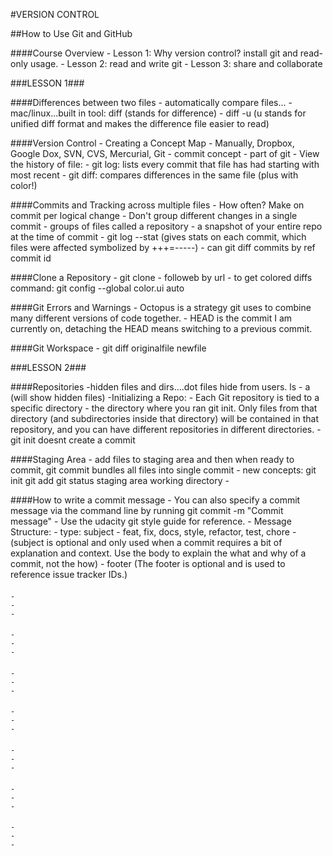 #VERSION CONTROL

##How to Use Git and GitHub

####Course Overview
    - Lesson 1: Why version control? install git and read-only usage.
    - Lesson 2: read and write git
    - Lesson 3: share and collaborate

###LESSON 1###

####Differences between two files
    - automatically compare files...
    - mac/linux...built in tool: diff (stands for difference)
    - diff -u (u stands for unified diff format and makes the difference file easier to read)


####Version Control - Creating a Concept Map
    - Manually, Dropbox, Google Dox, SVN, CVS, Mercurial, Git
    - commit concept - part of git
    - View the history of file:
        - git log: lists every commit that file has had starting with most recent
    - git diff: compares differences in the same file (plus with color!)

####Commits and Tracking across multiple files
    - How often?  Make on commit per logical change
    - Don't group different changes in a single commit
    - groups of files called a repository
    - a snapshot of your entire repo at the time of commit
    - git log --stat (gives stats on each commit,
        which files were affected symbolized by +++=-----)
    - can git diff commits by ref commit id

####Clone a Repository
    - git clone - followeb by url
    - to get colored diffs command:  git config --global color.ui auto

####Git Errors and Warnings
    - Octopus is a strategy git uses to combine many different versions of code together.
    - HEAD is the commit I am currently on, detaching the HEAD means switching to a previous
    commit.

####Git Workspace
    - git diff originalfile newfile


###LESSON 2###

####Repositories
    -hidden files and dirs....dot files hide from users.  ls - a (will show hidden files)
    -Initializing a Repo:
    - Each Git repository is tied to a specific directory - the directory where you ran git init. Only files from that directory (and subdirectories inside that directory) will be contained in that repository, and you can have different repositories in different directories.
    - git init doesnt create a commit

####Staging Area
    - add files to staging area and then when ready to commit, git commit bundles all files into single commit
    - new concepts: git init git add git status staging area working directory
    -

####How to write a commit message
    - You can also specify a commit message via the command line by running git commit -m "Commit message"
    - Use the udacity git style guide for reference.
    - Message Structure:
        - type: subject
            - feat, fix, docs, style, refactor, test, chore
            -  (subject is optional and only used when a commit requires a bit of explanation and context. Use the body to explain the what and why of a commit, not the how)
        - footer (The footer is optional and is used to reference issue tracker IDs.)

####
    -
    -
    -

####
    -
    -
    -

####
    -
    -
    -
####
    -
    -
    -

####
    -
    -
    -
####
    -
    -
    -

####
    -
    -
    -
